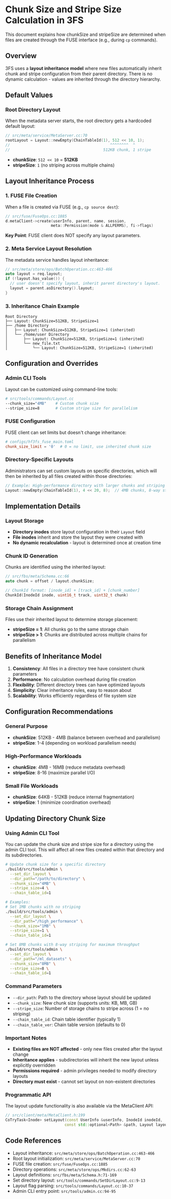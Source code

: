 # Chunk Size and Stripe Size Calculation in 3FS

This document explains how chunkSize and stripeSize are determined when files are created through the FUSE interface (e.g., during `cp` commands).

## Overview

3FS uses a **layout inheritance model** where new files automatically inherit chunk and stripe configuration from their parent directory. There is no dynamic calculation - values are inherited through the directory hierarchy.

## Default Values

### Root Directory Layout
When the metadata server starts, the root directory gets a hardcoded default layout:

```cpp
// src/meta/service/MetaServer.cc:70
rootLayout = Layout::newEmpty(ChainTableId(1), 512 << 10, 1);
//                                            ^^^^^^^^  ^
//                                         512KB chunk, 1 stripe
```

- **chunkSize**: `512 << 10` = **512KB**
- **stripeSize**: `1` (no striping across multiple chains)

## Layout Inheritance Process

### 1. FUSE File Creation
When a file is created via FUSE (e.g., `cp source dest`):

```cpp
// src/fuse/FuseOps.cc:1885
d.metaClient->create(userInfo, parent, name, session, 
                    meta::Permission(mode & ALLPERMS), fi->flags)
```

**Key Point**: FUSE client does NOT specify any layout parameters.

### 2. Meta Service Layout Resolution
The metadata service handles layout inheritance:

```cpp
// src/meta/store/ops/BatchOperation.cc:463-466
auto layout = req.layout;
if (!layout.has_value()) {
  // user doesn't specify layout, inherit parent directory's layout.
  layout = parent.asDirectory().layout;
}
```

### 3. Inheritance Chain Example
```
Root Directory
├── Layout: ChunkSize=512KB, StripeSize=1
├── /home Directory  
│   ├── Layout: ChunkSize=512KB, StripeSize=1 (inherited)
│   └── /home/user Directory
│       ├── Layout: ChunkSize=512KB, StripeSize=1 (inherited)
│       └── new_file.txt
│           └── Layout: ChunkSize=512KB, StripeSize=1 (inherited)
```

## Configuration and Overrides

### Admin CLI Tools
Layout can be customized using command-line tools:

```bash
# src/tools/commands/Layout.cc
--chunk_size="4MB"    # Custom chunk size
--stripe_size=8       # Custom stripe size for parallelism
```

### FUSE Configuration
FUSE client can set limits but doesn't change inheritance:

```toml
# configs/hf3fs_fuse_main.toml
chunk_size_limit = '0'  # 0 = no limit, use inherited chunk size
```

### Directory-Specific Layouts
Administrators can set custom layouts on specific directories, which will then be inherited by all files created within those directories:

```cpp
// Example: High-performance directory with larger chunks and striping
Layout::newEmpty(ChainTableId(1), 4 << 20, 8);  // 4MB chunks, 8-way striping
```

## Implementation Details

### Layout Storage
- **Directory inodes** store layout configuration in their `Layout` field
- **File inodes** inherit and store the layout they were created with
- **No dynamic recalculation** - layout is determined once at creation time

### Chunk ID Generation
Chunks are identified using the inherited layout:

```cpp
// src/fbs/meta/Schema.cc:66
auto chunk = offset / layout.chunkSize;

// ChunkId format: [inode_id] + [track_id] + [chunk_number]
ChunkId(InodeId inode, uint16_t track, uint32_t chunk)
```

### Storage Chain Assignment
Files use their inherited layout to determine storage placement:

- **stripeSize = 1**: All chunks go to the same storage chain
- **stripeSize > 1**: Chunks are distributed across multiple chains for parallelism

## Benefits of Inheritance Model

1. **Consistency**: All files in a directory tree have consistent chunk parameters
2. **Performance**: No calculation overhead during file creation
3. **Flexibility**: Different directory trees can have optimized layouts
4. **Simplicity**: Clear inheritance rules, easy to reason about
5. **Scalability**: Works efficiently regardless of file system size

## Configuration Recommendations

### General Purpose
- **chunkSize**: 512KB - 4MB (balance between overhead and parallelism)
- **stripeSize**: 1-4 (depending on workload parallelism needs)

### High-Performance Workloads
- **chunkSize**: 4MB - 16MB (reduce metadata overhead)
- **stripeSize**: 8-16 (maximize parallel I/O)

### Small File Workloads
- **chunkSize**: 64KB - 512KB (reduce internal fragmentation)
- **stripeSize**: 1 (minimize coordination overhead)

## Updating Directory Chunk Size

### Using Admin CLI Tool
You can update the chunk size and stripe size for a directory using the admin CLI tool. This will affect all new files created within that directory and its subdirectories.

```bash
# Update chunk size for a specific directory
./build/src/tools/admin \
  --set_dir_layout \
  --dir_path="/path/to/directory" \
  --chunk_size="4MB" \
  --stripe_size=4 \
  --chain_table_id=1

# Examples:
# Set 1MB chunks with no striping
./build/src/tools/admin \
  --set_dir_layout \
  --dir_path="/high_performance" \
  --chunk_size="1MB" \
  --stripe_size=1 \
  --chain_table_id=1

# Set 8MB chunks with 8-way striping for maximum throughput
./build/src/tools/admin \
  --set_dir_layout \
  --dir_path="/ml_datasets" \
  --chunk_size="8MB" \
  --stripe_size=8 \
  --chain_table_id=1
```

### Command Parameters
- `--dir_path`: Path to the directory whose layout should be updated
- `--chunk_size`: New chunk size (supports units: KB, MB, GB)
- `--stripe_size`: Number of storage chains to stripe across (1 = no striping)
- `--chain_table_id`: Chain table identifier (typically 1)
- `--chain_table_ver`: Chain table version (defaults to 0)

### Important Notes
- **Existing files are NOT affected** - only new files created after the layout change
- **Inheritance applies** - subdirectories will inherit the new layout unless explicitly overridden
- **Permissions required** - admin privileges needed to modify directory layouts
- **Directory must exist** - cannot set layout on non-existent directories

### Programmatic API
The layout update functionality is also available via the MetaClient API:

```cpp
// src/client/meta/MetaClient.h:199
CoTryTask<Inode> setLayout(const UserInfo &userInfo, InodeId inodeId, 
                          const std::optional<Path> &path, Layout layout);
```

## Code References

- Layout inheritance: `src/meta/store/ops/BatchOperation.cc:463-466`
- Root layout initialization: `src/meta/service/MetaServer.cc:70`
- FUSE file creation: `src/fuse/FuseOps.cc:1885`
- Directory operations: `src/meta/store/ops/Mkdirs.cc:62-63`
- Layout definitions: `src/fbs/meta/Schema.h:71-169`
- Set directory layout: `src/tools/commands/SetDirLayout.cc:9-13`
- Layout flag parsing: `src/tools/commands/Layout.cc:10-37`
- Admin CLI entry point: `src/tools/admin.cc:94-95`